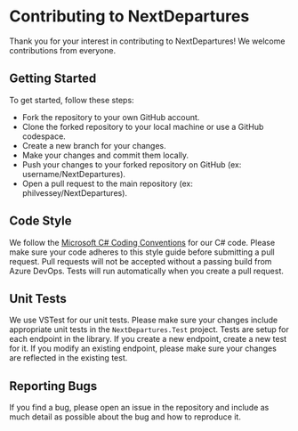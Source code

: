 # Contributing to NextDepartures

Thank you for your interest in contributing to NextDepartures! We welcome contributions from everyone.

## Getting Started

To get started, follow these steps:

* Fork the repository to your own GitHub account.
* Clone the forked repository to your local machine or use a GitHub codespace.
* Create a new branch for your changes.
* Make your changes and commit them locally.
* Push your changes to your forked repository on GitHub (ex: username/NextDepartures).
* Open a pull request to the main repository (ex: philvessey/NextDepartures).

## Code Style

We follow the [Microsoft C# Coding Conventions](https://docs.microsoft.com/en-us/dotnet/csharp/programming-guide/inside-a-program/coding-conventions) for our C# code. Please make sure your code adheres to this style guide before submitting a pull request.  Pull requests will not be accepted without a passing build from Azure DevOps. Tests will run automatically when you create a pull request.

## Unit Tests

We use VSTest for our unit tests. Please make sure your changes include appropriate unit tests in the `NextDepartures.Test` project. Tests are setup for each endpoint in the library. If you create a new endpoint, create a new test for it. If you modify an existing endpoint, please make sure your changes are reflected in the existing test.

## Reporting Bugs

If you find a bug, please open an issue in the repository and include as much detail as possible about the bug and how to reproduce it.